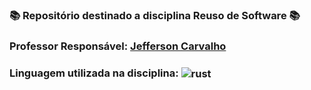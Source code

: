 ### 📚 Repositório destinado a disciplina Reuso de Software 📚
###  Professor Responsável: <a href="../../../../jeffersoncarvalho"> Jefferson Carvalho <a/>
### Linguagem utilizada na disciplina: <img align="center" alt="rust" src="https://img.shields.io/badge/Rust-000000?style=for-the-badge&logo=rust&logoColor=white" />
